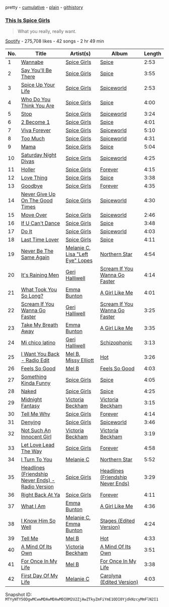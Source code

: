pretty - [cumulative](/playlists/cumulative/37i9dQZF1DWWUJdr9ahsbf.md) - [plain](/playlists/plain/37i9dQZF1DWWUJdr9ahsbf) - [githistory](https://github.githistory.xyz/mackorone/spotify-playlist-archive/blob/main/playlists/plain/37i9dQZF1DWWUJdr9ahsbf)

### [This Is Spice Girls](https://open.spotify.com/playlist/37i9dQZF1DWWUJdr9ahsbf)

> What you really, really want.

[Spotify](https://open.spotify.com/user/spotify) - 275,708 likes - 42 songs - 2 hr 49 min

| No. | Title | Artist(s) | Album | Length |
|---|---|---|---|---|
| 1 | [Wannabe](https://open.spotify.com/track/1Je1IMUlBXcx1Fz0WE7oPT) | [Spice Girls](https://open.spotify.com/artist/0uq5PttqEjj3IH1bzwcrXF) | [Spice](https://open.spotify.com/album/3x2jF7blR6bFHtk4MccsyJ) | 2:53 |
| 2 | [Say You'll Be There](https://open.spotify.com/track/1yTQ39my3MoNROlFw3RDNy) | [Spice Girls](https://open.spotify.com/artist/0uq5PttqEjj3IH1bzwcrXF) | [Spice](https://open.spotify.com/album/3x2jF7blR6bFHtk4MccsyJ) | 3:55 |
| 3 | [Spice Up Your Life](https://open.spotify.com/track/5qGwqO0lkbBXw4xNfzT7SF) | [Spice Girls](https://open.spotify.com/artist/0uq5PttqEjj3IH1bzwcrXF) | [Spiceworld](https://open.spotify.com/album/3sr6lAuO3nmB1u8ZuQgpiX) | 2:53 |
| 4 | [Who Do You Think You Are](https://open.spotify.com/track/1jI1aLmm5HTwiMtvsbwDJw) | [Spice Girls](https://open.spotify.com/artist/0uq5PttqEjj3IH1bzwcrXF) | [Spice](https://open.spotify.com/album/3x2jF7blR6bFHtk4MccsyJ) | 4:00 |
| 5 | [Stop](https://open.spotify.com/track/3FteycP8CaXS1MhjcXekVT) | [Spice Girls](https://open.spotify.com/artist/0uq5PttqEjj3IH1bzwcrXF) | [Spiceworld](https://open.spotify.com/album/3sr6lAuO3nmB1u8ZuQgpiX) | 3:24 |
| 6 | [2 Become 1](https://open.spotify.com/track/36AWdhZIGLUTkWpJDhe7va) | [Spice Girls](https://open.spotify.com/artist/0uq5PttqEjj3IH1bzwcrXF) | [Spice](https://open.spotify.com/album/3x2jF7blR6bFHtk4MccsyJ) | 4:01 |
| 7 | [Viva Forever](https://open.spotify.com/track/6BPDPcnbDMDf58srVzbfX9) | [Spice Girls](https://open.spotify.com/artist/0uq5PttqEjj3IH1bzwcrXF) | [Spiceworld](https://open.spotify.com/album/3sr6lAuO3nmB1u8ZuQgpiX) | 5:10 |
| 8 | [Too Much](https://open.spotify.com/track/1RQnYh2xw2BPpnzQFbO5r5) | [Spice Girls](https://open.spotify.com/artist/0uq5PttqEjj3IH1bzwcrXF) | [Spiceworld](https://open.spotify.com/album/3sr6lAuO3nmB1u8ZuQgpiX) | 4:31 |
| 9 | [Mama](https://open.spotify.com/track/3dNv3OuX6ol9si6PZ9KSAh) | [Spice Girls](https://open.spotify.com/artist/0uq5PttqEjj3IH1bzwcrXF) | [Spice](https://open.spotify.com/album/3x2jF7blR6bFHtk4MccsyJ) | 5:04 |
| 10 | [Saturday Night Divas](https://open.spotify.com/track/3M83cWfWcFXtkavdM8NuEZ) | [Spice Girls](https://open.spotify.com/artist/0uq5PttqEjj3IH1bzwcrXF) | [Spiceworld](https://open.spotify.com/album/3sr6lAuO3nmB1u8ZuQgpiX) | 4:25 |
| 11 | [Holler](https://open.spotify.com/track/1NwDWbpg9dPH12xBd2ibrv) | [Spice Girls](https://open.spotify.com/artist/0uq5PttqEjj3IH1bzwcrXF) | [Forever](https://open.spotify.com/album/4jbWZmf7kRxCBD6tgVepYh) | 4:15 |
| 12 | [Love Thing](https://open.spotify.com/track/61PwiYyJhF1HLi0OXomzQE) | [Spice Girls](https://open.spotify.com/artist/0uq5PttqEjj3IH1bzwcrXF) | [Spice](https://open.spotify.com/album/3x2jF7blR6bFHtk4MccsyJ) | 3:38 |
| 13 | [Goodbye](https://open.spotify.com/track/6ZNw9Cnc85OeHZrjMAZJfY) | [Spice Girls](https://open.spotify.com/artist/0uq5PttqEjj3IH1bzwcrXF) | [Forever](https://open.spotify.com/album/4jbWZmf7kRxCBD6tgVepYh) | 4:35 |
| 14 | [Never Give Up On The Good Times](https://open.spotify.com/track/6RQnRYot6B3TPZsMbbSJ20) | [Spice Girls](https://open.spotify.com/artist/0uq5PttqEjj3IH1bzwcrXF) | [Spiceworld](https://open.spotify.com/album/3sr6lAuO3nmB1u8ZuQgpiX) | 4:30 |
| 15 | [Move Over](https://open.spotify.com/track/3P50dC4GwZYiToIXQGWIAC) | [Spice Girls](https://open.spotify.com/artist/0uq5PttqEjj3IH1bzwcrXF) | [Spiceworld](https://open.spotify.com/album/3sr6lAuO3nmB1u8ZuQgpiX) | 2:46 |
| 16 | [If U Can't Dance](https://open.spotify.com/track/6bh25NILjNfJnIvGRT2emC) | [Spice Girls](https://open.spotify.com/artist/0uq5PttqEjj3IH1bzwcrXF) | [Spice](https://open.spotify.com/album/3x2jF7blR6bFHtk4MccsyJ) | 3:48 |
| 17 | [Do It](https://open.spotify.com/track/4oB9UvwZUkic3nWWZKULqs) | [Spice Girls](https://open.spotify.com/artist/0uq5PttqEjj3IH1bzwcrXF) | [Spiceworld](https://open.spotify.com/album/3sr6lAuO3nmB1u8ZuQgpiX) | 4:03 |
| 18 | [Last Time Lover](https://open.spotify.com/track/5SAGopoaraFmLS08bNjLxB) | [Spice Girls](https://open.spotify.com/artist/0uq5PttqEjj3IH1bzwcrXF) | [Spice](https://open.spotify.com/album/3x2jF7blR6bFHtk4MccsyJ) | 4:11 |
| 19 | [Never Be The Same Again](https://open.spotify.com/track/79EAVfOpzgfHx3IE2BVFQv) | [Melanie C](https://open.spotify.com/artist/60vX3zLcdKRXvKLITVh5Df), [Lisa "Left Eye" Lopes](https://open.spotify.com/artist/64ccradw8gAQn9gMQZmEha) | [Northern Star](https://open.spotify.com/album/6TjfhQSmmBOEwIXkoT3fdZ) | 4:54 |
| 20 | [It's Raining Men](https://open.spotify.com/track/7q3qX7Ees3FZtRFJXWgPZs) | [Geri Halliwell](https://open.spotify.com/artist/5orH1OWgjAYUX8sZ5gihTv) | [Scream If You Wanna Go Faster](https://open.spotify.com/album/2sgOJkKcXuxEqXW26W3sQf) | 4:14 |
| 21 | [What Took You So Long?](https://open.spotify.com/track/6WJtzSaXumGZ7pIa0z7QIP) | [Emma Bunton](https://open.spotify.com/artist/2AEEnr6Le5zHzBwpnlZSmq) | [A Girl Like Me](https://open.spotify.com/album/5E6op11XOQa3ErVR4oLKss) | 4:01 |
| 22 | [Scream If You Wanna Go Faster](https://open.spotify.com/track/4X1zZilVgZQYtlUV3Ru0kL) | [Geri Halliwell](https://open.spotify.com/artist/5orH1OWgjAYUX8sZ5gihTv) | [Scream If You Wanna Go Faster](https://open.spotify.com/album/2sgOJkKcXuxEqXW26W3sQf) | 3:25 |
| 23 | [Take My Breath Away](https://open.spotify.com/track/0wVPsQNQ4tsjTTf2LIdOA7) | [Emma Bunton](https://open.spotify.com/artist/2AEEnr6Le5zHzBwpnlZSmq) | [A Girl Like Me](https://open.spotify.com/album/5E6op11XOQa3ErVR4oLKss) | 3:35 |
| 24 | [Mi chico latino](https://open.spotify.com/track/3Qu88IYwuDpUQNi6UwJsDz) | [Geri Halliwell](https://open.spotify.com/artist/5orH1OWgjAYUX8sZ5gihTv) | [Schizophonic](https://open.spotify.com/album/7r14xPWDHH2ao9gLrDxHMd) | 3:13 |
| 25 | [I Want You Back \- Radio Edit](https://open.spotify.com/track/7eU7mrPH3wG8pgAyFlQS3g) | [Mel B](https://open.spotify.com/artist/2vJU4d2jRQb4zJJIQRkyDB), [Missy Elliott](https://open.spotify.com/artist/2wIVse2owClT7go1WT98tk) | [Hot](https://open.spotify.com/album/5nQBpgNce3qxwawV3BMAS2) | 3:26 |
| 26 | [Feels So Good](https://open.spotify.com/track/6LEJhui7NhqihZwA8kgiHs) | [Mel B](https://open.spotify.com/artist/2vJU4d2jRQb4zJJIQRkyDB) | [Feels So Good](https://open.spotify.com/album/4J9sxXaNAeL903x5GXW2PX) | 4:03 |
| 27 | [Something Kinda Funny](https://open.spotify.com/track/6qL8tweXFMqztcMwNB4r7y) | [Spice Girls](https://open.spotify.com/artist/0uq5PttqEjj3IH1bzwcrXF) | [Spice](https://open.spotify.com/album/3x2jF7blR6bFHtk4MccsyJ) | 4:05 |
| 28 | [Naked](https://open.spotify.com/track/2QMa85sq03n0NhDAjQe5eQ) | [Spice Girls](https://open.spotify.com/artist/0uq5PttqEjj3IH1bzwcrXF) | [Spice](https://open.spotify.com/album/3x2jF7blR6bFHtk4MccsyJ) | 4:25 |
| 29 | [Midnight Fantasy](https://open.spotify.com/track/1AbZPODPDImsdoJy9NkaJC) | [Victoria Beckham](https://open.spotify.com/artist/54w1dJI7MTjkRGNfGuu2fc) | [Victoria Beckham](https://open.spotify.com/album/3fMBMxLqwrHdzCfrTrl41e) | 3:15 |
| 30 | [Tell Me Why](https://open.spotify.com/track/0r5d5LmhLQwJVEw0kTEExp) | [Spice Girls](https://open.spotify.com/artist/0uq5PttqEjj3IH1bzwcrXF) | [Forever](https://open.spotify.com/album/4jbWZmf7kRxCBD6tgVepYh) | 4:14 |
| 31 | [Denying](https://open.spotify.com/track/3RTHY1WOLAkXoDW9oh5Cgb) | [Spice Girls](https://open.spotify.com/artist/0uq5PttqEjj3IH1bzwcrXF) | [Spiceworld](https://open.spotify.com/album/3sr6lAuO3nmB1u8ZuQgpiX) | 3:46 |
| 32 | [Not Such An Innocent Girl](https://open.spotify.com/track/2GcAqQbqBhBh2SwsOq3REu) | [Victoria Beckham](https://open.spotify.com/artist/54w1dJI7MTjkRGNfGuu2fc) | [Victoria Beckham](https://open.spotify.com/album/3fMBMxLqwrHdzCfrTrl41e) | 3:19 |
| 33 | [Let Love Lead The Way](https://open.spotify.com/track/5EE1Uzg0JvtBhs6TRs33R0) | [Spice Girls](https://open.spotify.com/artist/0uq5PttqEjj3IH1bzwcrXF) | [Forever](https://open.spotify.com/album/4jbWZmf7kRxCBD6tgVepYh) | 4:58 |
| 34 | [I Turn To You](https://open.spotify.com/track/1Le4SDanBrX8OtmnnyTNrh) | [Melanie C](https://open.spotify.com/artist/60vX3zLcdKRXvKLITVh5Df) | [Northern Star](https://open.spotify.com/album/6TjfhQSmmBOEwIXkoT3fdZ) | 5:52 |
| 35 | [Headlines \(Friendship Never Ends\) \- Radio Version](https://open.spotify.com/track/4ll3zqElfObKDVSIitAIga) | [Spice Girls](https://open.spotify.com/artist/0uq5PttqEjj3IH1bzwcrXF) | [Headlines \(Friendship Never Ends\)](https://open.spotify.com/album/57lvVchSIRneTpEjwdlKdi) | 3:29 |
| 36 | [Right Back At Ya](https://open.spotify.com/track/2O8kqbUJS1vkL3x9mF7WzM) | [Spice Girls](https://open.spotify.com/artist/0uq5PttqEjj3IH1bzwcrXF) | [Forever](https://open.spotify.com/album/4jbWZmf7kRxCBD6tgVepYh) | 4:11 |
| 37 | [What I Am](https://open.spotify.com/track/28OZjeDdSOVPHpSbdJICsN) | [Emma Bunton](https://open.spotify.com/artist/2AEEnr6Le5zHzBwpnlZSmq) | [A Girl Like Me](https://open.spotify.com/album/5E6op11XOQa3ErVR4oLKss) | 4:36 |
| 38 | [I Know Him So Well](https://open.spotify.com/track/5wlQ23VlVfhHGcFMlxmHQP) | [Melanie C](https://open.spotify.com/artist/60vX3zLcdKRXvKLITVh5Df), [Emma Bunton](https://open.spotify.com/artist/2AEEnr6Le5zHzBwpnlZSmq) | [Stages \(Edited Version\)](https://open.spotify.com/album/2KLgp2zVeJxsLgtM3WSFaP) | 4:24 |
| 39 | [Tell Me](https://open.spotify.com/track/2CGHvuEj1e7STMyAOLVEYI) | [Mel B](https://open.spotify.com/artist/2vJU4d2jRQb4zJJIQRkyDB) | [Hot](https://open.spotify.com/album/5nQBpgNce3qxwawV3BMAS2) | 4:33 |
| 40 | [A Mind Of Its Own](https://open.spotify.com/track/6pOnHnn8sBs03CmYogpw3y) | [Victoria Beckham](https://open.spotify.com/artist/54w1dJI7MTjkRGNfGuu2fc) | [A Mind Of Its Own](https://open.spotify.com/album/5iPDep9w2vQgNQkNiaS0I7) | 3:51 |
| 41 | [For Once In My Life](https://open.spotify.com/track/6N7xMUdh2aflVmcj2RX3d4) | [Mel B](https://open.spotify.com/artist/2vJU4d2jRQb4zJJIQRkyDB) | [For Once In My Life](https://open.spotify.com/album/0HfyFFJ941UMB9knoEhfpq) | 3:38 |
| 42 | [First Day Of My Life](https://open.spotify.com/track/5R2CW58tHNMbCRxxw5Czkw) | [Melanie C](https://open.spotify.com/artist/60vX3zLcdKRXvKLITVh5Df) | [Carolyna \(Edited Version\)](https://open.spotify.com/album/4cSsmBCDVoi8lVUsQYuVdE) | 4:03 |

Snapshot ID: `MTYyNTY5ODgwMCwwMDAwMDAwMDI0M2U2ZjAwZTkyZmFiYmE1ODI0YjdkNzcyMmFlN2I1`
